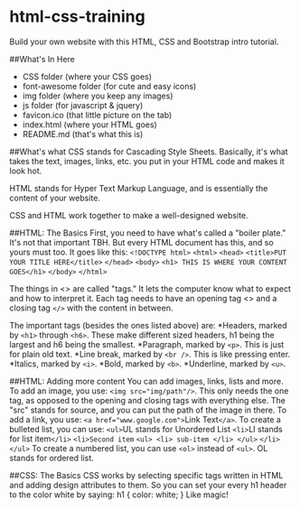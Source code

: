 # html-css-training
Build your own website with this HTML, CSS and Bootstrap intro tutorial.


##What's In Here
* CSS folder (where your CSS goes)
* font-awesome folder (for cute and easy icons)
* img folder (where you keep any images)
* js folder (for javascript & jquery)
* favicon.ico (that little picture on the tab)
* index.html (where your HTML goes)
* README.md (that's what this is)


##What's what
CSS stands for Cascading Style Sheets. Basically, it's what takes the text, images, links, etc. you put in your HTML code and makes it look hot.

HTML stands for Hyper Text Markup Language, and is essentially the content of your website.

CSS and HTML work together to make a well-designed website.

##HTML: The Basics
First, you need to have what's called a "boiler plate." It's not that important TBH. But every HTML document has this, and so yours must too. It goes like this:
`<!DOCTYPE html>`
`<html>`
	`<head>`
		`<title>PUT YOUR TITLE HERE</title>`
	`</head>`
	`<body>`
		`<h1> THIS IS WHERE YOUR CONTENT GOES</h1>`
	`</body>`
`</html>`

The things in <> are called "tags." It lets the computer know what to expect and how to interpret it. Each tag needs to have an opening tag <> and a closing tag `</>` with the content in between.

The important tags (besides the ones listed above) are:
*Headers, marked by `<h1>` through `<h6>`. These make different sized headers, h1 being the largest and h6 being the smallest.
*Paragraph, marked by `<p>`. This is just for plain old text.
*Line break, marked by `<br />`. This is like pressing enter.
*Italics, marked by `<i>`.
*Bold, marked by `<b>`.
*Underline, marked by `<u>`.

##HTML: Adding more content
You can add images, links, lists and more.
To add an image, you use: `<img src="img/path"/>`. This only needs the one tag, as opposed to the opening and closing tags with everything else. The "src" stands for source, and you can put the path of the image in there.
To add a link, you use: `<a href="www.google.com">`Link Text`</a>`. 
To create a bulleted list, you can use:
`<ul>`UL stands for Unordered List
	`<li>`LI stands for list item`</li>`
	`<li>Second item`
		`<ul> <li> sub-item </li> </ul>`
	`</li>`
`</ul>`
To create a numbered list, you can use `<ol>` instead of `<ul>`. OL stands for ordered list.


##CSS: The Basics
CSS works by selecting specific tags written in HTML and adding design attributes to them. So you can set your every h1 header to the color white by saying:
h1 {
	color: white;
}
Like magic!